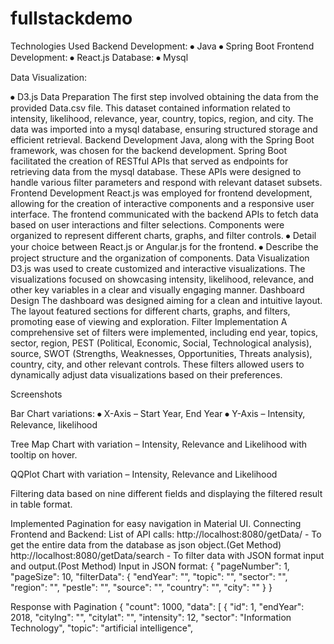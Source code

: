 # fullstackdemo

Technologies Used
Backend Development:
⦁	Java
⦁	Spring Boot
Frontend Development:
⦁	React.js
Database:
⦁	Mysql

Data Visualization:

⦁	D3.js
Data Preparation
The first step involved obtaining the data from the provided Data.csv file. This dataset contained information related to intensity, likelihood, relevance, year, country, topics, region, and city. The data was imported into a mysql database, ensuring structured storage and efficient retrieval.
Backend Development
Java, along with the Spring Boot framework, was chosen for the backend development. Spring Boot facilitated the creation of RESTful APIs that served as endpoints for retrieving data from the mysql database. These APIs were designed to handle various filter parameters and respond with relevant dataset subsets.
Frontend Development
React.js was employed for frontend development, allowing for the creation of interactive components and a responsive user interface. The frontend communicated with the backend APIs to fetch data based on user interactions and filter selections. Components were organized to represent different charts, graphs, and filter controls.
⦁	Detail your choice between React.js or Angular.js for the frontend.
⦁	Describe the project structure and the organization of components.
Data Visualization
D3.js was used to create customized and interactive visualizations. The visualizations focused on showcasing intensity, likelihood, relevance, and other key variables in a clear and visually engaging manner.
Dashboard Design
The dashboard was designed aiming for a clean and intuitive layout. The layout featured sections for different charts, graphs, and filters, promoting ease of viewing and exploration.
Filter Implementation
A comprehensive set of filters were implemented, including end year, topics, sector, region, PEST (Political, Economic, Social, Technological analysis), source, SWOT (Strengths, Weaknesses, Opportunities, Threats analysis), country, city, and other relevant controls. These filters allowed users to dynamically adjust data visualizations based on their preferences.

Screenshots


 
Bar Chart variations:
⦁	X-Axis – Start Year, End Year
⦁	Y-Axis – Intensity, Relevance, likelihood
 
Tree Map Chart with variation – Intensity, Relevance and Likelihood with tooltip on hover.
 
QQPlot Chart with variation – Intensity, Relevance and Likelihood
 
Filtering data based on nine different fields and displaying the filtered result in table format.
 
Implemented Pagination for easy navigation in Material UI.
Connecting Frontend and Backend:
List of API calls:
http://localhost:8080/getData/  - To get the entire data from the database as json object.(Get Method)
http://localhost:8080/getData/search -  To filter data with JSON format input and output.(Post Method)
Input in JSON format:
{
"pageNumber": 1,
        "pageSize": 10,
        "filterData": {
            "endYear": "",
            "topic": "",
            "sector": "",
            "region": "",
            "pestle": "",
            "source": "",
            "country": "",
            "city": ""
        }
}

Response with Pagination
{
    "count": 1000,
    "data": [
        {
            "id": 1,
            "endYear": 2018,
            "citylng": "",
            "citylat": "",
            "intensity": 12,
            "sector": "Information Technology",
            "topic": "artificial intelligence",

